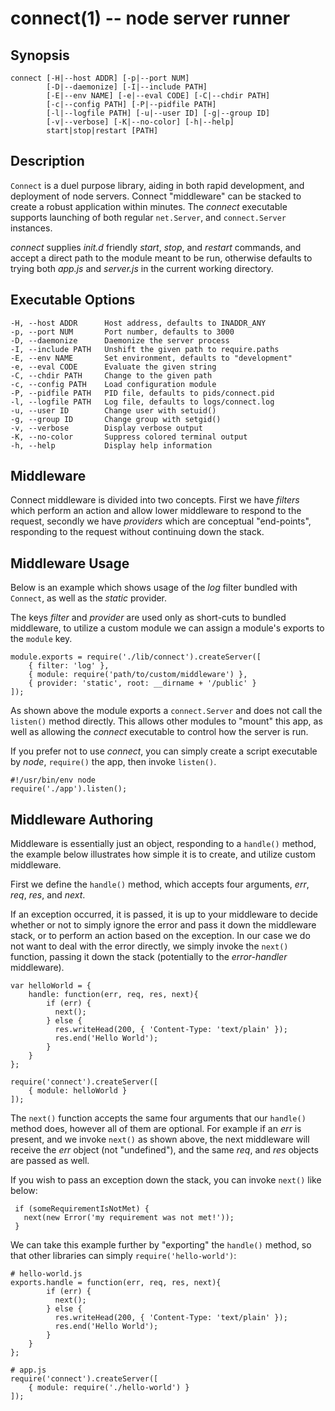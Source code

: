 connect(1) -- node server runner
========================================

## Synopsis

    connect [-H|--host ADDR] [-p|--port NUM]
            [-D|--daemonize] [-I|--include PATH]
            [-E|--env NAME] [-e|--eval CODE] [-C|--chdir PATH]
            [-c|--config PATH] [-P|--pidfile PATH]
            [-l|--logfile PATH] [-u|--user ID] [-g|--group ID]
            [-v|--verbose] [-K|--no-color] [-h|--help]
            start|stop|restart [PATH]

## Description

`Connect` is a duel purpose library, aiding in both rapid development, and deployment of node servers. Connect "middleware" can be stacked to create a robust application within minutes. The _connect_ executable supports launching of both regular `net.Server`, and `connect.Server` instances.
 
_connect_ supplies _init.d_ friendly _start_, _stop_, and _restart_ commands, and accept a direct path to the module meant to be run, otherwise defaults to trying both _app.js_ and _server.js_ in the current working directory.

## Executable Options

    -H, --host ADDR      Host address, defaults to INADDR_ANY
    -p, --port NUM       Port number, defaults to 3000
    -D, --daemonize      Daemonize the server process
    -I, --include PATH   Unshift the given path to require.paths
    -E, --env NAME       Set environment, defaults to "development"
    -e, --eval CODE      Evaluate the given string
    -C, --chdir PATH     Change to the given path
    -c, --config PATH    Load configuration module
    -P, --pidfile PATH   PID file, defaults to pids/connect.pid
    -l, --logfile PATH   Log file, defaults to logs/connect.log
    -u, --user ID        Change user with setuid()
    -g, --group ID       Change group with setgid()
    -v, --verbose        Display verbose output
    -K, --no-color       Suppress colored terminal output
    -h, --help           Display help information

## Middleware

Connect middleware is divided into two concepts. First we have _filters_ which perform an action and allow lower middleware to respond to the request, secondly we have _providers_ which are conceptual "end-points", responding to the request without continuing down the stack.


## Middleware Usage

Below is an example which shows usage of the _log_ filter bundled with `Connect`, as well as the _static_ provider.

The keys _filter_ and _provider_ are used only as short-cuts to bundled middleware, to utilize a custom module we can assign a module's exports to the `module` key.

    module.exports = require('./lib/connect').createServer([
        { filter: 'log' },
        { module: require('path/to/custom/middleware') },
        { provider: 'static', root: __dirname + '/public' }
    ]);

As shown above the module exports a `connect.Server` and does not call the `listen()` method directly. This allows other modules to "mount" this app, as well as allowing the _connect_ executable to control how the server is run.
 
If you prefer not to use _connect_, you can simply create a script executable by _node_, `require()` the app, then invoke `listen()`.

    #!/usr/bin/env node
    require('./app').listen();

## Middleware Authoring

Middleware is essentially just an object, responding to a `handle()` method, the example below illustrates how simple it is to create, and utilize custom middleware.
 
First we define the `handle()` method, which accepts four arguments, _err_, _req_, _res_, and _next_. 
 
If an exception occurred, it is passed, it is up to your middleware to decide whether or not to simply ignore the error and pass it down the middleware stack, or to perform an action based on the exception. In our case we do not want to deal with the error directly, we simply invoke the `next()` function, passing it down the stack (potentially to the _error-handler_ middleware).
 
    var helloWorld = {
        handle: function(err, req, res, next){
            if (err) {
              next();
            } else {
              res.writeHead(200, { 'Content-Type: 'text/plain' });
              res.end('Hello World');
            }
        }
    };

    require('connect').createServer([
        { module: helloWorld }
    ]);
    
The `next()` function accepts the same four arguments that our `handle()` method does, however all of them are optional. For example if an _err_ is present, and we invoke `next()` as shown above, the next middleware will receive the _err_ object (not "undefined"), and the same _req_, and _res_ objects are passed as well.
 
If you wish to pass an exception down the stack, you can invoke `next()` like below:
 
     if (someRequirementIsNotMet) {
       next(new Error('my requirement was not met!'));
     }

We can take this example further by "exporting" the `handle()` method, so that other libraries can simply `require('hello-world')`:
 
    # hello-world.js
    exports.handle = function(err, req, res, next){
            if (err) {
              next();
            } else {
              res.writeHead(200, { 'Content-Type: 'text/plain' });
              res.end('Hello World');
            }
        }
    };
    
    # app.js
    require('connect').createServer([
        { module: require('./hello-world') }
    ]); 